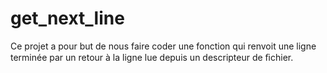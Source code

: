 # get_next_line
Ce projet a pour but de nous faire coder une fonction qui renvoit une ligne terminée par un retour à la ligne lue depuis un descripteur de ﬁchier.
